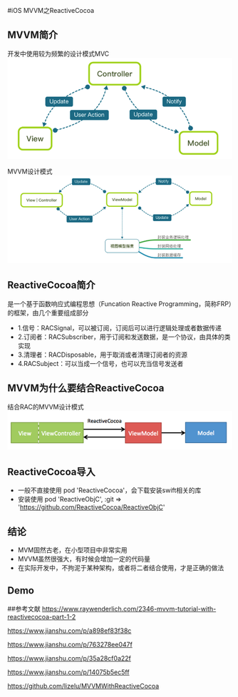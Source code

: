 #iOS MVVM之ReactiveCocoa

## MVVM简介
开发中使用较为频繁的设计模式MVC
![](./images/MVC_detail.png)

MVVM设计模式
![](./images/MVVM_detail.png)

## ReactiveCocoa简介
是一个基于函数响应式编程思想（Funcation Reactive Programming，简称FRP）的框架，由几个重要组成部分

* 1.信号：RACSignal，可以被订阅，订阅后可以进行逻辑处理或者数据传递
* 2.订阅者：RACSubscriber，用于订阅和发送数据，是一个协议，由具体的类实现
* 3.清理者：RACDisposable，用于取消或者清理订阅者的资源
* 4.RACSubject：可以当成一个信号，也可以充当信号发送者


## MVVM为什么要结合ReactiveCocoa

结合RAC的MVVM设计模式
![](./MVVMReactiveCocoa.png)


## ReactiveCocoa导入
* 一般不直接使用 pod 'ReactiveCocoa'，会下载安装swift相关的库
* 安装使用 pod 'ReactiveObjC', :git => 'https://github.com/ReactiveCocoa/ReactiveObjC'


## 结论
* MVM固然古老，在小型项目中非常实用
* MVVM虽然很强大，有时候会增加一定的代码量
* 在实际开发中，不拘泥于某种架构，或者将二者结合使用，才是正确的做法

## Demo



##参考文献
https://www.raywenderlich.com/2346-mvvm-tutorial-with-reactivecocoa-part-1-2

https://www.jianshu.com/p/a898ef83f38c

https://www.jianshu.com/p/763278ee047f

https://www.jianshu.com/p/35a28cf0a22f

https://www.jianshu.com/p/14075b5ec5ff

https://github.com/lizelu/MVVMWithReactiveCocoa

